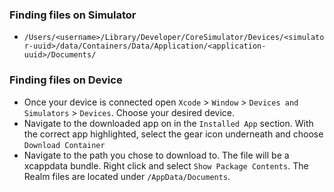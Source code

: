 ### Finding files on Simulator
- `/Users/<username>/Library/Developer/CoreSimulator/Devices/<simulator-uuid>/data/Containers/Data/Application/<application-uuid>/Documents/`

### Finding files on Device
- Once your device is connected open `Xcode` > `Window` > `Devices and Simulators` > `Devices`. Choose your desired device.
- Navigate to the downloaded app on in the `Installed App` section. With the correct app highlighted, select the gear icon underneath and choose `Download Container`
- Navigate to the path you chose to download to. The file will be a xcappdata bundle. Right click and select `Show Package Contents`. The Realm files are located under `/AppData/Documents`.
